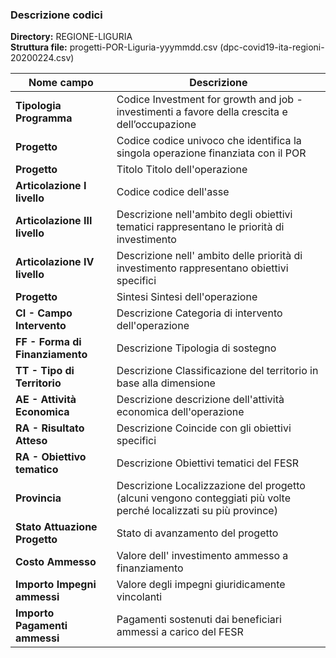 ### Descrizione codici

**Directory:**  REGIONE-LIGURIA<br>
**Struttura file:** progetti-POR-Liguria-yyymmdd.csv (dpc-covid19-ita-regioni-20200224.csv)<br>

| Nome campo                  | Descrizione                       |
|-----------------------------|-----------------------------------|
**Tipologia Programma** | Codice	Investment for growth and job -  investimenti a favore della crescita e dell’occupazione |
**Progetto** | Codice	codice univoco che identifica la singola operazione finanziata con il POR |
**Progetto** | Titolo	Titolo dell'operazione |
**Articolazione I livello** | Codice	codice dell'asse |
**Articolazione III livello** | Descrizione	nell'ambito degli obiettivi tematici rappresentano le priorità di investimento |
**Articolazione IV livello** | Descrizione	nell' ambito delle priorità di investimento rappresentano obiettivi specifici |
**Progetto** | Sintesi	Sintesi dell'operazione |
**CI - Campo Intervento** | Descrizione	Categoria di intervento dell'operazione |
**FF - Forma di Finanziamento** | Descrizione	Tipologia di sostegno |
**TT - Tipo di Territorio** | Descrizione	Classificazione del territorio in base alla dimensione |
**AE - Attività Economica** | Descrizione	descrizione dell'attività economica dell'operazione |
**RA - Risultato Atteso** | Descrizione	Coincide con gli obiettivi specifici
**RA - Obiettivo tematico** | Descrizione	Obiettivi tematici del FESR
**Provincia** | Descrizione	Localizzazione del progetto (alcuni vengono conteggiati più volte perché localizzati su più province) |
**Stato Attuazione Progetto** |	Stato di avanzamento del progetto |
**Costo Ammesso**	| Valore dell' investimento ammesso a finanziamento |
**Importo Impegni ammessi**	| Valore degli impegni giuridicamente vincolanti |
**Importo Pagamenti ammessi** |	Pagamenti sostenuti dai beneficiari ammessi a carico del FESR |
